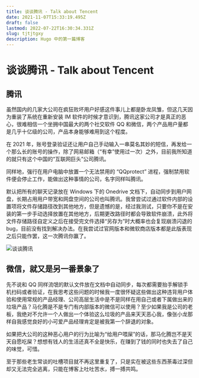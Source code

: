 ```yaml
---
title: 谈谈腾讯 - Talk about Tencent
date: 2021-11-07T15:33:19.495Z
draft: false
lastmod: 2022-07-22T16:30:34.331Z
slug: tjtjtgxy
description: Hugo 中的第一篇博客
---
```



# 谈谈腾讯 - Talk about Tencent
## 腾讯

  
虽然国内的几家大公司在疯狂败坏用户好感这件事儿上都是卧龙凤雏，但这几天因为重装了系统在重新安装 IM 软件的时候才意识到，腾讯这家公司才是真正的恶心，很难相信一个坐拥中国最大的两个社交软件 QQ 和微信，两个产品用户量都是几乎十亿级的公司，产品本身能够难用到这个程度。

  
在 2021 年，账号登录验证还让用户自己手动输入一串莫名其妙的短信，再发给一个那么长的账号的操作，除了网易邮箱（“有幸”使用过一次）之外，目前我所知道的就只有这个中国的“互联网巨头”公司腾讯。

  
同样地，强行在用户电脑中放置一个无法禁用的 “QQprotect” 进程，强制禁用软件便会停止工作，能做出这种事情的公司，名字同样叫腾讯。

  
默认把所有的聊天记录放在 Windows 下的 Onedrive 文档下，自动同步到用户网盘，长期占用用户带宽和网盘空间的公司也叫腾讯。我曾尝试过通过软件内部的设置项将文件存储路径改到其他地方，但是遗憾的是，经过我测试，只要你不是在安装的第一步手动选择放置在其他地方，后期更改路径时都会导致软件崩溃，此外将文件存储路径自定义之后在接受完文件选择“另存为”时大概率也会复现崩溃闪退的 bug，目前没有找到解决办法。在我尝试过官网版本和微软商店版本都是此版表现之后只能作罢，这一次腾讯你赢了。

![谈谈腾讯](https://cdn.hashnode.com/res/hashnode/image/upload/v1650872230793/NdweU5n4L.png)

  
## 微信，就又是另一番景象了

  
先不说和 QQ 同样流氓的默认文件放在文档中自动同步，每次都需要抬手解锁手机扫码或者验证，在我思考这些问题的时候我一度很怀疑这些做出这种违背用户体验和使用常规的产品经理、公司高层生活中是不是同样在用自己或者下属做出来的垃圾产品？马化腾是不是专门有内部版本的微信可以使用？至少如果我是公司的老板，我绝对不允许一个人做出一个体验这么垃圾的产品来天天恶心我，像张小龙那样自我感觉良好的小可爱产品经理肯定是被我第一个辞退的对象。

如果把大公司的这种恶心用户的行为比喻为“给用户喂屎”的话，那马化腾岂不是天天自愿吃屎？想想有钱人的生活还真不全是快乐，在赚到了钱的同时也失去了自己的味觉，可惜。

  
至于那些老生常谈的吐槽项目就不再这里重复了，只是实在被这些东西荼毒过深但却又无法完全逃离，只能在博客上吐吐苦水，搏一搏共鸣。